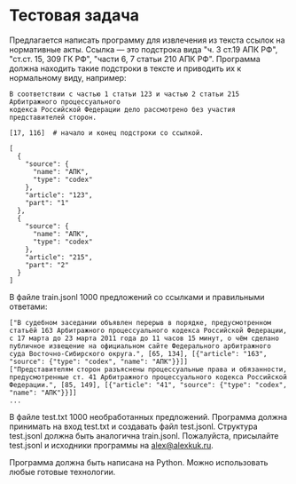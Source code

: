 # Тестовая задача

Предлагается написать программу для извлечения из текста ссылок на нормативные акты. Ссылка — это подстрока вида "ч. 3 ст.19 АПК РФ", "ст.ст. 15, 309 ГК РФ", "части 6, 7 статьи 210 АПК РФ". Программа должна находить такие подстроки в тексте и приводить их к нормальному виду, например:
```
В соответствии с частью 1 статьи 123 и частью 2 статьи 215 Арбитражного процессуального
кодекса Российской Федерации дело рассмотрено без участия представителей сторон.

[17, 116]  # начало и конец подстроки со ссылкой.

[
  {
    "source": {
      "name": "АПК",
      "type": "codex"
    },
    "article": "123",
    "part": "1"
  },
  {
    "source": {
      "name": "АПК",
      "type": "codex"
    },
    "article": "215",
    "part": "2"
  }
]
```

В файле train.jsonl 1000 предложений со ссылками и правильными ответами:
```
["В судебном заседании объявлен перерыв в порядке, предусмотренном статьёй 163 Арбитражного процессуального кодекса Российской Федерации, с 17 марта до 23 марта 2011 года до 11 часов 15 минут, о чём сделано публичное извещение на официальном сайте Федерального арбитражного суда Восточно-Сибирского округа.", [65, 134], [{"article": "163", "source": {"type": "codex", "name": "АПК"}}]]
["Представителям сторон разъяснены процессуальные права и обязанности, предусмотренные ст. 41 Арбитражного процессуального кодекса Российской Федерации.", [85, 149], [{"article": "41", "source": {"type": "codex", "name": "АПК"}}]]
...
```

В файле test.txt 1000 необработанных предложений. Программа должна принимать на вход test.txt и создавать файл test.jsonl. Структура test.jsonl должна быть аналогична train.jsonl. Пожалуйста, присылайте test.jsonl и исходники программы на alex@alexkuk.ru.

Программа должна быть написана на Python. Можно использовать любые готовые технологии.
